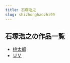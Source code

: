 ```yaml
---
title: 石塚浩之
slug: shizhonghaozhi99
---
```


## 石塚浩之の作品一覧

- [桃太郎](taotailang-46e)
- [ＵＶ](uvvvvv-e47)
